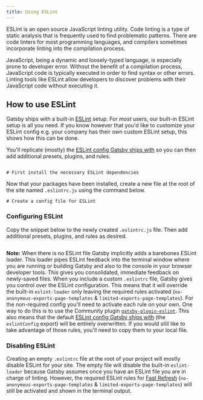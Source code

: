 ```yaml
---
title: Using ESLint
---
```


ESLint is an open source JavaScript linting utility. Code linting is a type of static analysis that is frequently used to find problematic patterns. There are code linters for most programming languages, and compilers sometimes incorporate linting into the compilation process.

JavaScript, being a dynamic and loosely-typed language, is especially prone to developer error. Without the benefit of a compilation process, JavaScript code is typically executed in order to find syntax or other errors. Linting tools like ESLint allow developers to discover problems with their JavaScript code without executing it.

## How to use ESLint

Gatsby ships with a built-in [ESLint](https://eslint.org) setup. For _most_ users, our built-in ESLint setup is all you need. If you know however that you'd like to customize your ESLint config e.g. your company has their own custom ESLint setup, this shows how this can be done.

You'll replicate (mostly) the [ESLint config Gatsby ships with](https://github.com/gatsbyjs/gatsby/blob/master/packages/gatsby/src/utils/eslint-config.ts) so you can then add additional presets, plugins, and rules.

```shell

# First install the necessary ESLint dependencies

```

Now that your packages have been installed, create a new file at the root of the site named `.eslintrc.js` using the command below.

```shell
# Create a config file for ESLint

```

### Configuring ESLint

Copy the snippet below to the newly created `.eslintrc.js` file. Then add additional presets, plugins, and rules as desired.

```js:title=.eslintrc.js

```

**Note:** When there is no ESLint file Gatsby implicitly adds a barebones ESLint loader. This loader pipes ESLint feedback into the terminal window where you are running or building Gatsby and also to the console in your browser developer tools. This gives you consolidated, immediate feedback on newly-saved files. When you include a custom `.eslintrc` file, Gatsby gives you control over the ESLint configuration. This means that it will override the built-in `eslint-loader` only leaving the required rules activated (`no-anonymous-exports-page-templates` & `limited-exports-page-templates`). For the non-required config you'll need to activate each rule on your own. One way to do this is to use the Community plugin [`gatsby-plugin-eslint`](/plugins/gatsby-plugin-eslint/). This also means that the default [ESLint config Gatsby ships with](https://github.com/gatsbyjs/gatsby/blob/master/packages/gatsby/src/utils/eslint-config.ts) (the `eslintConfig` export) will be entirely overwritten. If you would still like to take advantage of those rules, you'll need to copy them to your local file.

### Disabling ESLint

Creating an empty `.eslintrc` file at the root of your project will mostly disable ESLint for your site. The empty file will disable the built-in `eslint-loader` because Gatsby assumes once you have an ESLint file you are in charge of linting. However, the required ESLint rules for [Fast Refresh](/docs/reference/local-development/fast-refresh) (`no-anonymous-exports-page-templates` & `limited-exports-page-templates`) will still be activated and shown in the terminal output.
